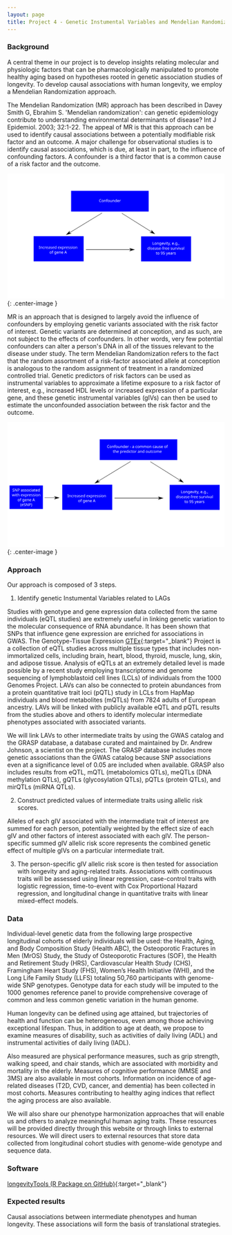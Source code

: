 ```yaml
---
layout: page
title: Project 4 - Genetic Instumental Variables and Mendelian Randomization
---
```


### Background

A central theme in our project is to develop insights relating molecular and physiologic factors that can be pharmacologically manipulated to promote healthy aging based on hypotheses rooted in genetic association studies of longevity. To develop causal associations with human longevity, we employ a Mendelian Randomization approach.

The Mendelian Randomization (MR) approach has been described in Davey Smith G, Ebrahim S. 'Mendelian randomization': can genetic epidemiology contribute to understanding environmental determinants of disease? Int J Epidemiol. 2003; 32:1-22. The appeal of MR is that this approach can be used to identify causal associations between a potentially modifiable risk factor and an outcome. A major challenge for observational studies is to identify causal associations, which is due, at least in part, to the influence of confounding factors. A confounder is a third factor that is a common cause of a risk factor and the outcome.

![confounded](/public/images/confounded.svg){: .center-image }

MR is an approach that is designed to largely avoid the influence of confounders by employing genetic variants associated with the risk factor of interest. Genetic variants are determined at conception, and as such, are not subject to the effects of confounders. In other words, very few potential confounders can alter a person's DNA in all of the tissues relevant to the disease under study. The term Mendelian Randomization refers to the fact that the random assortment of a risk-factor associated allele at conception is analogous to the random assignment of treatment in a randomized controlled trial. Genetic predictors of risk factors can be used as instrumental variables to approximate a lifetime exposure to a risk factor of interest, e.g., increased HDL levels or increased expression of a particular gene, and these genetic instrumental variables (gIVs) can then be used to estimate the unconfounded association between the risk factor and the outcome. 

![MR](/public/images/MR.svg){: .center-image }

### Approach

Our approach is composed of 3 steps.

1. Identify genetic Instumental Variables related to LAGs

Studies with genotype and gene expression data collected from the same individuals (eQTL studies) are extremely useful in linking genetic variation to the molecular consequence of RNA abundance. It has been shown that SNPs that influence gene expression are enriched for associations in GWAS. The Genotype-Tissue Expression [GTEx](http://www.gtexportal.org/home/){:target="_blank"} Project is a collection of eQTL studies across multiple tissue types that includes non-immortalized cells, including brain, heart, blood, thyroid, muscle, lung, skin, and adipose tissue. Analysis of eQTLs at an extremely detailed level is made possible by a recent study employing transcriptome and genome sequencing of lymphoblastoid cell lines (LCLs) of individuals from the 1000 Genomes Project. LAVs can also be connected to protein abundances from a protein quantitative trait loci (pQTL) study in LCLs from HapMap individuals and blood metabolites (mQTLs) from 7824 adults of European ancestry. LAVs will be linked with publicly available eQTL and pQTL results from the studies above and others to identify molecular intermediate phenotypes associated with associated variants.

We will link LAVs to other intermediate traits by using the GWAS catalog and the GRASP database, a database curated and maintained by Dr. Andrew Johnson, a scientist on the project. The GRASP database includes more genetic associations than the GWAS catalog because SNP associations even at a significance level of 0.05 are included when available. GRASP also includes results from eQTL, mQTL (metabolomics QTLs), meQTLs (DNA methylation QTLs), gQTLs (glycosylation QTLs), pQTLs (protein QTLs), and mirQTLs (miRNA QTLs).

2. Construct predicted values of intermediate traits using allelic risk scores.

Alleles of each gIV associated with the intermediate trait of interest are summed for each person, potentially weighted by the effect size of each gIV and other factors of interest associated with each gIV. The person-specific summed gIV allelic risk score represents the combined genetic effect of multiple gIVs on a particular intermediate trait.

3. The person-specific gIV allelic risk score is then tested for association with longevity and aging-related traits. Associations with continuous traits will be assessed using linear regression, case-control traits with logistic regression, time-to-event with Cox Proportional Hazard regression, and longitudinal change in quantitative traits with linear mixed-effect models. 

### Data

Individual-level genetic data from the following large prospective longitudinal cohorts of elderly individuals will be used: the Health, Aging, and Body Composition Study (Health ABC), the Osteoporotic Fractures in Men (MrOS) Study, the Study of Osteoporotic Fractures (SOF), the Health and Retirement Study (HRS), Cardiovascular Health Study (CHS), Framingham Heart Study (FHS), Women’s Health Initiative (WHI), and the Long Life Family Study (LLFS) totaling 50,760 participants with genome-wide SNP genotypes. Genotype data for each study will be imputed to the 1000 genomes reference panel to provide comprehensive coverage of common and less common genetic variation in the human genome.

Human longevity can be defined using age attained, but trajectories of health and function can be heterogeneous, even among those achieving exceptional lifespan. Thus, in addition to age at death, we propose to examine measures of disability, such as activities of daily living (ADL) and instrumental activities of daily living (IADL). 

Also measured are physical performance measures, such as grip strength, walking speed, and chair stands, which are associated with morbidity and mortality in the elderly. Measures of cognitive performance (MMSE and 3MS) are also available in most cohorts. Information on incidence of age-related diseases (T2D, CVD, cancer, and dementia) has been collected in most cohorts. Measures contributing to healthy aging indices that reflect the aging process are also available.

We will also share our phenotype harmonization approaches that will enable us and others to analyze meaningful human aging traits. These resources will be provided directly through this website or through links to external resources. We will direct users to external resources that store data collected from longitudinal cohort studies with genome-wide genotype and sequence data. 

### Software

[longevityTools (R Package on GitHub)](https://github.com/tgirke/longevityTools){:target="_blank"}

### Expected results

Causal associations between intermediate phenotypes and human longevity. These associations will form the basis of translational strategies. 
